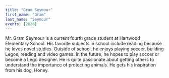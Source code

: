 ```yaml
---
title: "Gram Seymour"
first_name: "Gram"
last_name: "Seymour"
events: [2020]
---
```


Mr. Gram Seymour is a current fourth grade student at Hartwood Elementary School. His favorite subjects in school include reading because he loves novel studies. Outside of school, he enjoys playing soccer, building Legos, reading and video games. In the future, he hopes to play soccer or become a Lego designer. He is quite passionate about getting others to understand the importance of protecting animals. He gets his inspiration from his dog, Honey.
